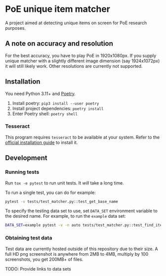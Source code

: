 # PoE unique item matcher

A project aimed at detecting unique items on screen for PoE research purposes.

## A note on accuracy and resolution

For the best accuracy, you have to play PoE in 1920x1080px. If you supply
unique matcher with a slightly different image dimension (say 1924x1072px)
it will still likely work. Other resolutions are currently not supported.

## Installation

You need Python 3.11+ and [Poetry](https://github.com/python-poetry/poetry).

1. Install poetry: `pip3 install --user poetry`
2. Install project dependencies: `poetry install`
3. Enter Poetry shell: `poetry shell`

### Tesseract

This program requires `tesseract` to be available at your system.
Refer to the [official installation guide](https://tesseract-ocr.github.io/tessdoc/Installation.html) to install it.

## Development

### Running tests

Run `tox -e pytest` to run unit tests. It *will* take a long time.

To run a single test, you can do for example:

```bash
pytest -v tests/test_matcher.py::test_get_base_name
```

To specify the testing data set to use, set `DATA_SET` environment variable
to the desired name. For example, to run the `example` data set:

```bash
DATA_SET=example pytest -v -n auto tests/test_matcher.py::test_find_item_contains_item
```

### Obtaining test data

Test data are currently hosted outside of this repository due to their size.
A full HD png screenshot is anywhere from 2MB to 4MB, multiply by 100 screenshots,
you get 200MB+ of files.

TODO: Provide links to data sets
